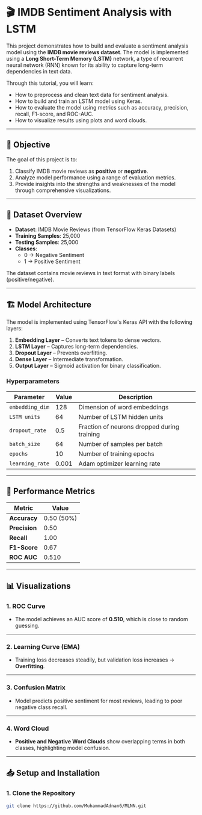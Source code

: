 # 🎬 IMDB Sentiment Analysis with LSTM

This project demonstrates how to build and evaluate a sentiment analysis model using the **IMDB movie reviews dataset**. The model is implemented using a **Long Short-Term Memory (LSTM)** network, a type of recurrent neural network (RNN) known for its ability to capture long-term dependencies in text data.  

Through this tutorial, you will learn:
- How to preprocess and clean text data for sentiment analysis.
- How to build and train an LSTM model using Keras.
- How to evaluate the model using metrics such as accuracy, precision, recall, F1-score, and ROC-AUC.
- How to visualize results using plots and word clouds.

---

## 🚀 **Objective**
The goal of this project is to:
1. Classify IMDB movie reviews as **positive** or **negative**.
2. Analyze model performance using a range of evaluation metrics.
3. Provide insights into the strengths and weaknesses of the model through comprehensive visualizations.

---

## 📂 **Dataset Overview**
- **Dataset**: IMDB Movie Reviews (from TensorFlow Keras Datasets)  
- **Training Samples**: 25,000  
- **Testing Samples**: 25,000  
- **Classes**:
  - 0 → Negative Sentiment  
  - 1 → Positive Sentiment  

The dataset contains movie reviews in text format with binary labels (positive/negative).

---

## 🏗️ **Model Architecture**
The model is implemented using TensorFlow's Keras API with the following layers:
1. **Embedding Layer** – Converts text tokens to dense vectors.
2. **LSTM Layer** – Captures long-term dependencies.
3. **Dropout Layer** – Prevents overfitting.
4. **Dense Layer** – Intermediate transformation.
5. **Output Layer** – Sigmoid activation for binary classification.

### **Hyperparameters**
| Parameter | Value | Description |
|-----------|-------|-------------|
| `embedding_dim` | 128 | Dimension of word embeddings |
| `LSTM units` | 64 | Number of LSTM hidden units |
| `dropout_rate` | 0.5 | Fraction of neurons dropped during training |
| `batch_size` | 64 | Number of samples per batch |
| `epochs` | 10 | Number of training epochs |
| `learning_rate` | 0.001 | Adam optimizer learning rate |

---

## 🔎 **Performance Metrics**
| Metric | Value |
|--------|-------|
| **Accuracy** | 0.50 (50%) |
| **Precision** | 0.50 |
| **Recall** | 1.00 |
| **F1-Score** | 0.67 |
| **ROC AUC** | 0.510 |

---

## 📊 **Visualizations**
### 1. **ROC Curve**
- The model achieves an AUC score of **0.510**, which is close to random guessing.
  

---

### 2. **Learning Curve (EMA)**
- Training loss decreases steadily, but validation loss increases → **Overfitting**.

---

### 3. **Confusion Matrix**
- Model predicts positive sentiment for most reviews, leading to poor negative class recall.

---

### 4. **Word Cloud**
- **Positive and Negative Word Clouds** show overlapping terms in both classes, highlighting model confusion.

---

## 📥 **Setup and Installation**
### **1. Clone the Repository**
```bash
git clone https://github.com/MuhammadAdnan6/MLNN.git
